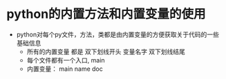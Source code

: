 # python的内置方法和内置变量的使用
- python对每个py文件，方法，类都是由内置变量的方便获取关于代码的一些基础信息
    - 所有的内置变量 都是 双下划线开头  变量名字   双下划线结尾
    - 每个文件都有一个入口, main
    - 内置变量： main name doc
    